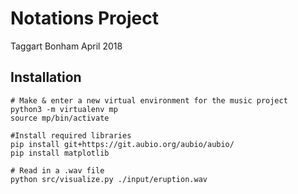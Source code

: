 # Notations Project
Taggart Bonham
April 2018

## Installation
```
# Make & enter a new virtual environment for the music project
python3 -m virtualenv mp
source mp/bin/activate

#Install required libraries
pip install git+https://git.aubio.org/aubio/aubio/
pip install matplotlib

# Read in a .wav file
python src/visualize.py ./input/eruption.wav

```
